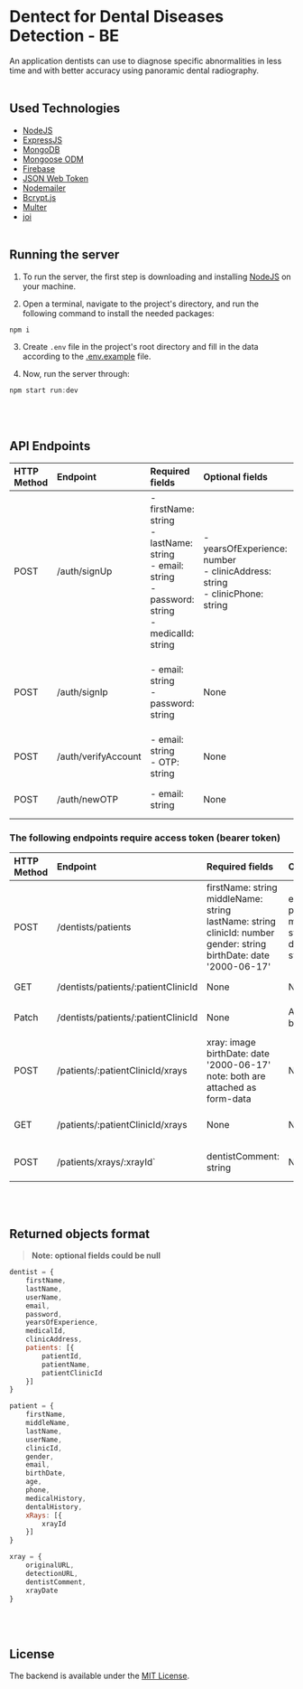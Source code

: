 # Dentect for Dental Diseases Detection - BE
An application dentists can use to diagnose specific abnormalities in less time and with better accuracy using panoramic dental radiography.
<br/><br/>

## Used Technologies
* [NodeJS](https://nodejs.org/)
* [ExpressJS](https://www.expresjs.org/)
* [MongoDB](https://www.mongodb.com/)
* [Mongoose ODM](https://mongoosejs.com/) 
* [Firebase](https://firebase.google.com/)
* [JSON Web Token](https://jwt.io/)
* [Nodemailer](https://nodemailer.com/)
* [Bcrypt.js](https://www.npmjs.com/package/bcrypt)
* [Multer](https://www.npmjs.com/package/multer)
* [joi](https://joi.dev/)
<br/><br/>

## Running the server
1. To run the server, the first step is downloading and installing [NodeJS](https://nodejs.org/en/download) on your machine. <br/>

2. Open a terminal, navigate to the project's directory, and run the following command to install the needed packages:
```js
npm i
```

3. Create `.env` file in the project's root directory and fill in the data according to the [.env.example](https://github.com/Dentect/dental-diseases-detection-backend/blob/main/.env.example) file.

4. Now, run the server through:
```js
npm start run:dev
```
<br/><br/>

## API Endpoints
| HTTP Method | Endpoint | Required fields | Optional fields | Action | Response |
| :---------- | :------- | :-------------- | :-------------- | :----- | :------- |
| POST   | /auth/signUp | - firstName: string <br/> - lastName: string <br/> - email: string <br/> - password: string <br/> - medicalId: string | - yearsOfExperience: number <br/> - clinicAddress: string <br/> - clinicPhone: string | SignUp | - 'Created' message |
| POST   | /auth/signIp | - email: string <br/> - password: string | None | SignIn | - The `dentistFound` object <br/> - jwt access token in auth-token header |
| POST   | /auth/verifyAccount | - email: string <br/> - OTP: string | None | Verify Account | - 'OK' message |
| POST   | /auth/newOTP | - email: string | None | Generate New OTP | - 'Created' message |

### The following endpoints require access token (bearer token)
| HTTP Method | Endpoint | Required fields | Optional fields | Action | Response |
| :---------- | :------- | :-------------- | :-------------- | :----- | :------- |
| POST   | /dentists/patients | firstName: string <br/> middleName: string <br/> lastName: string <br/> clinicId: number <br/> gender: string <br/> birthDate: date '2000-06-17' | email: string <br/> phone: string <br/> medicalHistory: string <br/> dentalHistory: string | Add Patient | - The created `patient` object |
| GET    | /dentists/patients/:patientClinicId | None | None | Get Patient |
| Patch  | /dentists/patients/:patientClinicId | None | All fields could be edited | Edit Patient | - The `updatedPatient` object |
| POST   | /patients/:patientClinicId/xrays | xray: image <br/> birthDate: date '2000-06-17' <br/> note: both are attached as form-data | None | Add Patient Xray (Detect) | - The created `xray` object |
| GET    | /patients/:patientClinicId/xrays | None | None | Get Patient Xrays | - Array of `xrays` objects |
| POST   | /patients/xrays/:xrayId` | dentistComment: string | None | Comment on Detection | - `xray` object |

<br/><br/>

## Returned objects format
> **Note: optional fields could be null**

```js
dentist = {
	firstName,
	lastName,
	userName,
	email,
	password,
	yearsOfExperience,
	medicalId,
	clinicAddress,
	patients: [{
		patientId,
		patientName,
		patientClinicId
	}]
}
```

```js
patient = {
	firstName,
	middleName,
	lastName,
	userName,
	clinicId,
	gender,
	email,
	birthDate,
	age,
	phone,
	medicalHistory,
	dentalHistory,
	xRays: [{
		xrayId
	}]
}
```

```js
xray = {
	originalURL,
	detectionURL,
	dentistComment,
	xrayDate
}
```
<br/><br/>

## License
The backend is available under the [MIT License](https://github.com/Dentect/dental-diseases-detection-backend/blob/main/LICENSE).
